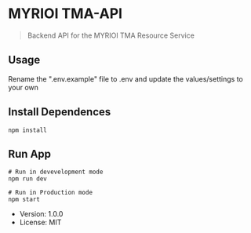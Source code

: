 # MYRIOI TMA-API

> Backend API for the MYRIOI TMA Resource Service 

## Usage

Rename the ".env.example" file to .env and update the values/settings to your own

## Install Dependences
```
npm install
```
## Run App
```
# Run in devevelopment mode
npm run dev

# Run in Production mode
npm start
```

- Version: 1.0.0
- License: MIT
